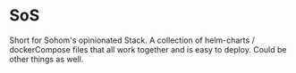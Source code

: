 # SoS
Short for Sohom's opinionated Stack. A collection of helm-charts / dockerCompose files that all work together and is easy to deploy. Could be other things as well.
